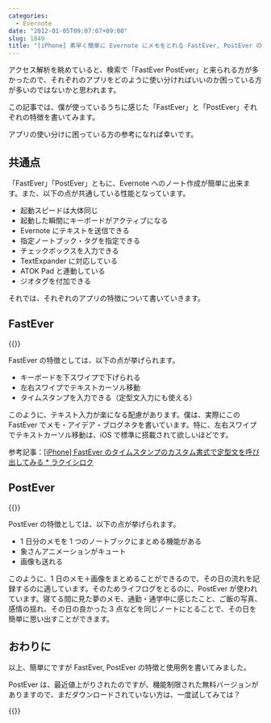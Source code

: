 ```yaml
---
categories:
  - Evernote
date: "2012-01-05T09:07:07+09:00"
slug: 1849
title: "[iPhone] 素早く簡単に Evernote にメモをとれる FastEver, PostEver の特徴と使用例"
---
```


アクセス解析を眺めていると、検索で「FastEver PostEver」と来られる方が多かったので、それぞれのアプリをどのように使い分ければいいのか困っている方が多いのではないかと思われます。

この記事では、僕が使っているうちに感じた「FastEver」と「PostEver」それぞれの特徴を書いてみます。

アプリの使い分けに困っている方の参考になれば幸いです。

## 共通点

「FastEver」「PostEver」ともに、Evernote へのノート作成が簡単に出来ます。また、以下の点が共通している性能となっています。

- 起動スピードは大体同じ
- 起動した瞬間にキーボードがアクティブになる
- Evernote にテキストを送信できる
- 指定ノートブック・タグを指定できる
- チェックボックスを入力できる
- TextExpander に対応している
- ATOK Pad と連動している
- ジオタグを付加できる

それでは、それぞれのアプリの特徴について書いていきます。

## FastEver

{{<app id="364580273" title="FastEver 1.9.3（￥170）" src="http://a1.mzstatic.com/us/r1000/093/Purple/d5/30/30/mzl.talqanak.100x100-75.png">}}

FastEver の特徴としては、以下の点が挙げられます。

- キーボードを下スワイプで下げられる
- 左右スワイプでテキストカーソル移動
- タイムスタンプを入力できる（定型文入力にも使える）

このように、テキスト入力が楽になる配慮があります。僕は、実際にこの FastEver でメモ・アイデア・ブログネタを書いています。特に、左右スワイプでテキストカーソル移動は、iOS で標準に搭載されて欲しいほどです。

参考記事：[[iPhone] FastEver のタイムスタンプのカスタム書式で定型文を呼び出してみる \* ラクイシロク](http://rakuishi.com/archives/1739/)

## PostEver

{{<app id="422023962" title="PostEver 2.3.0（￥600）" src="http://a1.mzstatic.com/us/r1000/094/Purple/f0/4e/18/mzm.vyucfpva.100x100-75.png">}}

PostEver の特徴としては、以下の点が挙げられます。

- 1 日分のメモを 1 つのノートブックにまとめる機能がある
- 象さんアニメーションがキュート
- 画像も送れる

このように、1 日のメモ＋画像をまとめることができるので、その日の流れを記録するのに適しています。そのためライフログをとるのに、PostEver が使われています。寝てる間に見た夢のメモ、通勤・通学中に感じたこと、ご飯の写真、感情の揺れ、その日の良かった 3 点などを同じノートにとることで、その日を簡単に思い出すことができます。

## おわりに

以上、簡単にですが FastEver, PostEver の特徴と使用例を書いてみました。

PostEver は、最近値上がりされたのですが、機能制限された無料バージョンがありますので、まだダウンロードされていない方は、一度試してみては？

{{<app id="475299083" title="PostEver Lite 1.0.1（無料）" src="http://a3.mzstatic.com/us/r1000/077/Purple/d8/d3/aa/mzl.zgcfxszb.100x100-75.png">}}
